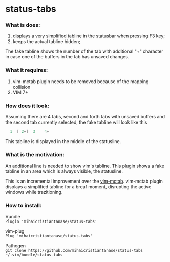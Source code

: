 # status-tabs

### What is does:
1. displays a very simplified tabline in the statusbar when pressing F3 key;
2. keeps the actual tabline hidden;

The fake tabline shows the number of the tab with additional "+" character in
case one of the buffers in the tab has unsaved changes.

### What it requires:
1. vim-mctab plugin needs to be removed because of the mapping collision
2. VIM 7+

### How does it look:
Assuming there are 4 tabs, second and forth tabs with unsaved buffers and the
second tab currently selected, the fake tabline will look like this
```c
  1  [ 2+]  3    4+
```
This tabline is displayed in the middle of the statusline.

### What is the motivation:
An additional line is needed to show vim's tabline. This plugin shows a fake
tabline in an area which is always visible, the statusline.

This is an incremental improvement over the
[vim-mctab](https://github.com/mihaicristiantanase/vim-mctab).
vim-mctab plugin displays a simplified tabline for a breaf moment, disrupting
the active windows while trazitioning.

### How to install:

Vundle<br/>
`Plugin 'mihaicristiantanase/status-tabs'`

vim-plug<br/>
`Plug 'mihaicristiantanase/status-tabs'`

Pathogen<br/>
`git clone https://github.com/mihaicristiantanase/status-tabs ~/.vim/bundle/status-tabs`

